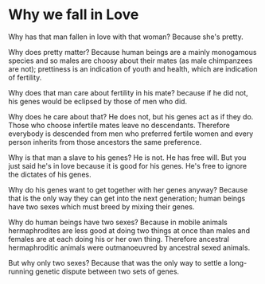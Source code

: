 # Why we fall in Love

Why has that man fallen in love with that woman? Because she's pretty.

Why does pretty matter? Because human beings are a mainly monogamous species and so males are choosy about their mates (as male chimpanzees are not); prettiness is an indication of youth and health, which are indication of fertility.

Why does that man care about fertility in his mate? because if he did not, his genes would be eclipsed by those of men who did.

Why does he care about that? He does not, but his genes act as if they do. Those who choose infertile mates leave no descendants. Therefore everybody is descended from men who preferred fertile women and every person inherits from those ancestors the same preference.

Why is that man a slave to his genes? He is not. He has free will. But you just said he's in love because it is good for his genes. He's free to ignore the dictates of his genes.

Why do his genes want to get together with her genes anyway? Because that is the only way they can get into the next generation; human beings have two sexes which must breed by mixing their genes.

Why do human beings have two sexes? Because in mobile animals hermaphrodites are less good at doing two things at once than males and females are at each doing his or her own thing. Therefore ancestral hermaphroditic animals were outmanoeuvred by ancestral sexed animals.

But why only two sexes? Because that was the only way to settle a long-running genetic dispute between two sets of genes. 

